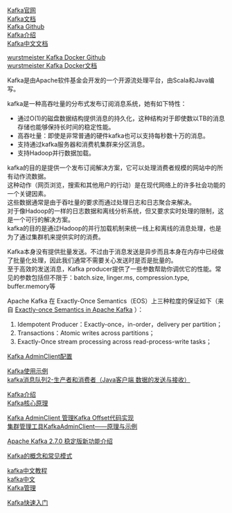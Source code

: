 [Kafka官网](http://kafka.apache.org/)  
[Kafka文档](http://kafka.apache.org/documentation.html)  
[Kafka Github](https://github.com/apache/kafka)  
[Kafka介绍](https://www.oschina.net/p/kafka)  
[Kafka中文文档](https://kafka.apachecn.org/documentation.html)  

[wurstmeister Kafka Docker Github](https://github.com/wurstmeister/kafka-docker)  
[wurstmeister Kafka Docker文档](http://wurstmeister.github.io/kafka-docker/)  



Kafka是由Apache软件基金会开发的一个开源流处理平台，由Scala和Java编写。


kafka是一种高吞吐量的分布式发布订阅消息系统，她有如下特性：
- 通过O(1)的磁盘数据结构提供消息的持久化，这种结构对于即使数以TB的消息存储也能够保持长时间的稳定性能。
- 高吞吐量：即使是非常普通的硬件kafka也可以支持每秒数十万的消息。
- 支持通过kafka服务器和消费机集群来分区消息。
- 支持Hadoop并行数据加载。

kafka的目的是提供一个发布订阅解决方案，它可以处理消费者规模的网站中的所有动作流数据。   
这种动作（网页浏览，搜索和其他用户的行动）是在现代网络上的许多社会功能的一个关键因素。   
这些数据通常是由于吞吐量的要求而通过处理日志和日志聚合来解决。   
对于像Hadoop的一样的日志数据和离线分析系统，但又要求实时处理的限制，这是一个可行的解决方案。  
kafka的目的是通过Hadoop的并行加载机制来统一线上和离线的消息处理，也是为了通过集群机来提供实时的消费。  


Kafka本身没有提供批量发送。不过由于消息发送是异步而且本身在内存中已经做了批量化处理，因此我们通常不需要关心发送时是否是批量的。  
至于高效的发送消息，Kafka producer提供了一些参数帮助你调优它的性能。常见的参数包括但不限于：batch.size, linger.ms, compression.type, buffer.memory等



Apache Kafka 在 Exactly-Once Semantics（EOS）上三种粒度的保证如下（来自 [Exactly-once Semantics in Apache Kafka](https://www.slideshare.net/ConfluentInc/exactlyonce-semantics-in-apache-kafka) ）：
1. Idempotent Producer：Exactly-once，in-order，delivery per partition；
2. Transactions：Atomic writes across partitions；
3. Exactly-Once stream processing across read-process-write tasks；





[Kafka AdminClient配置](https://www.orchome.com/677) 


[Kafka使用示例](https://github.com/fhussonnois/kafka-examples)  
[kafka消息队列2-生产者和消费者（Java客户端 数据的发送与接收）](https://blog.csdn.net/baidu_32689899/article/details/107475500)  

[Kafka介绍](https://blog.csdn.net/abc123lzf/category_9726815.html)  
[Kafka核心原理](https://www.kancloud.cn/nicefo71/kafka/1473381)  


[Kafka AdminClient 管理Kafka Offset代码实现](https://blog.csdn.net/lisi1129/article/details/72869194)  
[集群管理工具KafkaAdminClient——原理与示例](http://www.voidcn.com/article/p-rhfwdjtl-brz.html)  
 
[Apache Kafka 2.7.0 稳定版新功能介绍](https://blog.csdn.net/yangyijun1990/article/details/111874790)  


[Kafka的概念和常见模式](http://www.beyondthelines.net/computing/kafka-patterns/)  


[kafka中文教程](https://www.orchome.com/kafka/index)  
[kafka中文](https://xiaomingtongxie.gitbooks.io/kafka-tutorial-cn/content/)  
[Kafka管理](https://blog.51cto.com/9291927/2497842)  

[Kafka快速入门](https://blog.51cto.com/9291927/2497822)  

